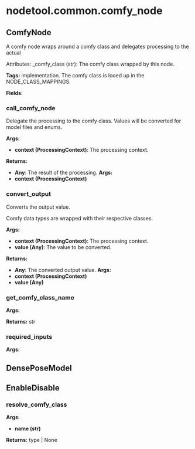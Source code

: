 # nodetool.common.comfy_node

## ComfyNode

A comfy node wraps around a comfy class and delegates processing to the actual

Attributes:
_comfy_class (str): The comfy class wrapped by this node.

**Tags:** implementation. The comfy class is looed up in the NODE_CLASS_MAPPINGS.

**Fields:**

### call_comfy_node

Delegate the processing to the comfy class.
Values will be converted for model files and enums.


**Args:**

- **context (ProcessingContext)**: The processing context.


**Returns:**

- **Any**: The result of the processing.
**Args:**
- **context (ProcessingContext)**

### convert_output

Converts the output value.

Comfy data types are wrapped with their respective classes.


**Args:**

- **context (ProcessingContext)**: The processing context.
- **value (Any)**: The value to be converted.


**Returns:**

- **Any**: The converted output value.
**Args:**
- **context (ProcessingContext)**
- **value (Any)**

### get_comfy_class_name

**Args:**

**Returns:** str

### required_inputs

**Args:**


## DensePoseModel

## EnableDisable

### resolve_comfy_class

**Args:**
- **name (str)**

**Returns:** type | None

